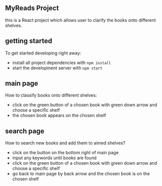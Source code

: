 ## MyReads Project

this is a React project which allows user to clarify the books onto different shelves.


## getting started

To get started developing right away:

* install all project dependencies with `npm install`
* start the development server with `npm start`

## main page

How to classify books onto different shelves:

* click on the green button of a chosen book with green down arrow and choose a specific shelf
* the chosen book appears on the chosen shelf


## search page

How to search new books and add them to aimed shelves?

* click on the button on the bottom right of main page
* input any keywords until books are found
* click on the green button of a chosen book with green down arrow and choose a specific shelf
* go back to main page by back arrow and the chosen book is on the chosen shelf